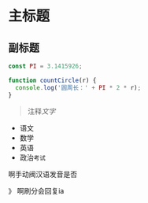 # 主标题

## 副标题

```js
const PI = 3.1415926;

function countCircle(r) {
  console.log('圆周长：' + PI * 2 * r);
}

```

> 注释*文字*

- 语文
- 数学
- 英语
- 政治`考试`


啊手动阀汉语发音是否

》 啊刷分会回复ia
